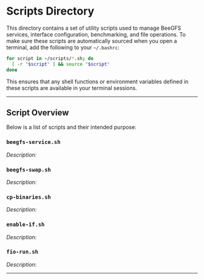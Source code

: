
# Scripts Directory

This directory contains a set of utility scripts used to manage BeeGFS services, interface configuration, benchmarking, and file operations. To make sure these scripts are automatically sourced when you open a terminal, add the following to your `~/.bashrc`:

```bash
for script in ~/scripts/*.sh; do
  [ -r "$script" ] && source "$script"
done
````

This ensures that any shell functions or environment variables defined in these scripts are available in your terminal sessions.

---

## Script Overview

Below is a list of scripts and their intended purpose:

### `beegfs-service.sh`

*Description:*

### `beegfs-swap.sh`

*Description:*

### `cp-binaries.sh`

*Description:*

### `enable-if.sh`

*Description:*

### `fio-run.sh`

*Description:*

---
